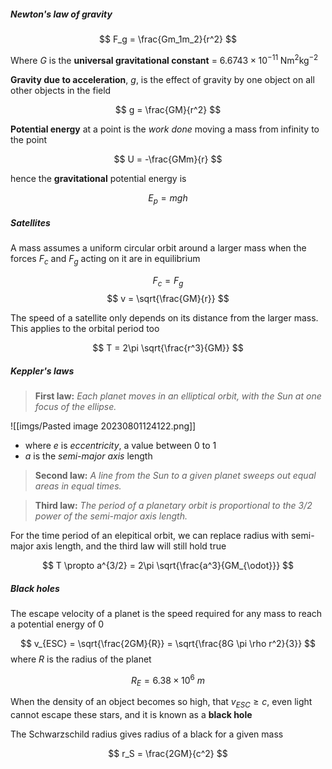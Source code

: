 ##### Newton's law of gravity

$$ F_g = \frac{Gm_1m_2}{r^2} $$

Where $G$ is the **universal gravitational constant** = $6.6743 \times 10^{-11}\; \mathrm{Nm^2kg^{-2}}$

**Gravity due to acceleration**, $g$, is the effect of gravity by one object on all other objects in the field

$$ g = \frac{GM}{r^2} $$

**Potential energy** at a point is the *work done* moving a mass from infinity to the point

$$ U = -\frac{GMm}{r} $$

hence the **gravitational** potential energy is

$$ E_p = mgh $$

##### Satellites

A mass assumes a uniform circular orbit around a larger mass when the forces $F_c$ and $F_g$ acting on it are in equilibrium

$$ F_c = F_g $$
$$ v = \sqrt{\frac{GM}{r}} $$

The speed of a satellite only depends on its distance from the larger mass. This applies to the orbital period too

$$ T = 2\pi \sqrt{\frac{r^3}{GM}} $$

##### Keppler's laws

> **First law:** *Each planet moves in an elliptical orbit, with the Sun  at one focus of the ellipse.*

![[imgs/Pasted image 20230801124122.png]]
- where $e$ is *eccentricity*, a value between 0 to 1
- $a$ is the *semi-major axis* length

> **Second law:** *A line from the Sun to a given planet sweeps out equal areas in equal times.*

> **Third law:** *The period of a planetary orbit is proportional to the 3/2 power of the semi-major axis length.*

For the time period of an elepitical orbit, we can replace radius with semi-major axis length, and the third law will still hold true

$$ T \propto a^{3/2} = 2\pi \sqrt{\frac{a^3}{GM_{\odot}}} $$

##### Black holes

The escape velocity of a planet is the speed required for any mass to reach a potential energy of 0

$$ v_{ESC} = \sqrt{\frac{2GM}{R}} = \sqrt{\frac{8G \pi \rho r^2}{3}} $$
where $R$ is the radius of the planet

$$ R_E = 6.38 \times 10^6 \ m $$

When the density of an object becomes so high, that $v_{ESC} \geq c$, even light cannot escape these stars, and it is known as a **black hole**

The Schwarzschild radius gives radius of a black for a given mass

$$ r_S = \frac{2GM}{c^2} $$

